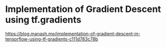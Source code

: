 # Implementation of Gradient Descent using tf.gradients

https://blog.manash.me/implementation-of-gradient-descent-in-tensorflow-using-tf-gradients-c111d783c78b
